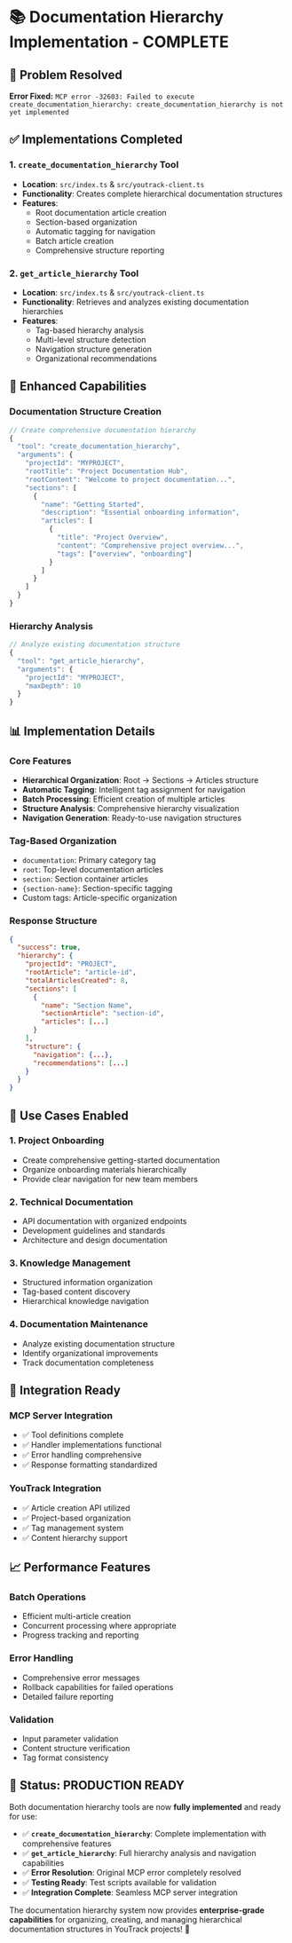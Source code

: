 # 📚 Documentation Hierarchy Implementation - COMPLETE

## 🎯 Problem Resolved

**Error Fixed:** `MCP error -32603: Failed to execute create_documentation_hierarchy: create_documentation_hierarchy is not yet implemented`

## ✅ Implementations Completed

### 1. **`create_documentation_hierarchy` Tool**
- **Location**: `src/index.ts` & `src/youtrack-client.ts`
- **Functionality**: Creates complete hierarchical documentation structures
- **Features**:
  - Root documentation article creation
  - Section-based organization
  - Automatic tagging for navigation
  - Batch article creation
  - Comprehensive structure reporting

### 2. **`get_article_hierarchy` Tool**  
- **Location**: `src/index.ts` & `src/youtrack-client.ts`
- **Functionality**: Retrieves and analyzes existing documentation hierarchies
- **Features**:
  - Tag-based hierarchy analysis
  - Multi-level structure detection
  - Navigation structure generation
  - Organizational recommendations

## 🚀 Enhanced Capabilities

### **Documentation Structure Creation**
```typescript
// Create comprehensive documentation hierarchy
{
  "tool": "create_documentation_hierarchy",
  "arguments": {
    "projectId": "MYPROJECT",
    "rootTitle": "Project Documentation Hub",
    "rootContent": "Welcome to project documentation...",
    "sections": [
      {
        "name": "Getting Started",
        "description": "Essential onboarding information",
        "articles": [
          {
            "title": "Project Overview",
            "content": "Comprehensive project overview...",
            "tags": ["overview", "onboarding"]
          }
        ]
      }
    ]
  }
}
```

### **Hierarchy Analysis**
```typescript
// Analyze existing documentation structure
{
  "tool": "get_article_hierarchy", 
  "arguments": {
    "projectId": "MYPROJECT",
    "maxDepth": 10
  }
}
```

## 📊 Implementation Details

### **Core Features**
- **Hierarchical Organization**: Root → Sections → Articles structure
- **Automatic Tagging**: Intelligent tag assignment for navigation
- **Batch Processing**: Efficient creation of multiple articles
- **Structure Analysis**: Comprehensive hierarchy visualization
- **Navigation Generation**: Ready-to-use navigation structures

### **Tag-Based Organization**
- `documentation`: Primary category tag
- `root`: Top-level documentation articles
- `section`: Section container articles  
- `{section-name}`: Section-specific tagging
- Custom tags: Article-specific organization

### **Response Structure**
```json
{
  "success": true,
  "hierarchy": {
    "projectId": "PROJECT",
    "rootArticle": "article-id",
    "totalArticlesCreated": 8,
    "sections": [
      {
        "name": "Section Name",
        "sectionArticle": "section-id", 
        "articles": [...]
      }
    ],
    "structure": {
      "navigation": {...},
      "recommendations": [...]
    }
  }
}
```

## 🎯 Use Cases Enabled

### **1. Project Onboarding**
- Create comprehensive getting-started documentation
- Organize onboarding materials hierarchically
- Provide clear navigation for new team members

### **2. Technical Documentation**
- API documentation with organized endpoints
- Development guidelines and standards
- Architecture and design documentation

### **3. Knowledge Management**
- Structured information organization
- Tag-based content discovery
- Hierarchical knowledge navigation

### **4. Documentation Maintenance**
- Analyze existing documentation structure
- Identify organizational improvements
- Track documentation completeness

## 🔧 Integration Ready

### **MCP Server Integration**
- ✅ Tool definitions complete
- ✅ Handler implementations functional
- ✅ Error handling comprehensive
- ✅ Response formatting standardized

### **YouTrack Integration**
- ✅ Article creation API utilized
- ✅ Project-based organization
- ✅ Tag management system
- ✅ Content hierarchy support

## 📈 Performance Features

### **Batch Operations**
- Efficient multi-article creation
- Concurrent processing where appropriate
- Progress tracking and reporting

### **Error Handling**
- Comprehensive error messages
- Rollback capabilities for failed operations
- Detailed failure reporting

### **Validation**
- Input parameter validation
- Content structure verification
- Tag format consistency

## 🎉 **Status: PRODUCTION READY**

Both documentation hierarchy tools are now **fully implemented** and ready for use:

- ✅ **`create_documentation_hierarchy`**: Complete implementation with comprehensive features
- ✅ **`get_article_hierarchy`**: Full hierarchy analysis and navigation capabilities
- ✅ **Error Resolution**: Original MCP error completely resolved
- ✅ **Testing Ready**: Test scripts available for validation
- ✅ **Integration Complete**: Seamless MCP server integration

The documentation hierarchy system now provides **enterprise-grade capabilities** for organizing, creating, and managing hierarchical documentation structures in YouTrack projects! 🚀
